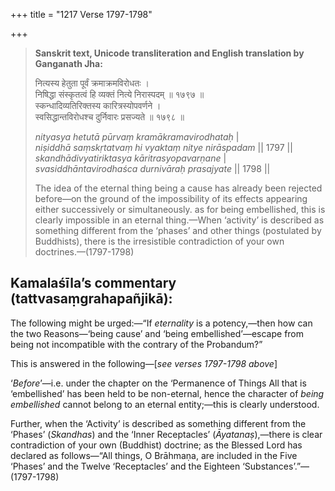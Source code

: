 +++
title = "1217 Verse 1797-1798"

+++
> **Sanskrit text, Unicode transliteration and English translation by Ganganath Jha:** 
>
> नित्यस्य हेतुता पूर्वं क्रमाक्रमविरोधतः ।  
> निषिद्धा संस्कृतत्वं हि व्यक्तं नित्ये निरास्पदम् ॥ १७९७ ॥  
> स्कन्धादिव्यतिरिक्तस्य कारित्रस्योपवर्णने ।  
> स्वसिद्धान्तविरोधश्च दुर्निवारः प्रसज्यते ॥ १७९८ ॥ 
>
> *nityasya hetutā pūrvaṃ kramākramavirodhataḥ* \|  
> *niṣiddhā saṃskṛtatvaṃ hi vyaktaṃ nitye nirāspadam* \|\| 1797 \|\|  
> *skandhādivyatiriktasya kāritrasyopavarṇane* \|  
> *svasiddhāntavirodhaśca durnivāraḥ prasajyate* \|\| 1798 \|\| 
>
> The idea of the eternal thing being a cause has already been rejected before—on the ground of the impossibility of its effects appearing either successively or simultaneously. as for being embellished, this is clearly impossible in an eternal thing.—When ‘activity’ is described as something different from the ‘phases’ and other things (postulated by Buddhists), there is the irresistible contradiction of your own doctrines.—(1797-1798)



## Kamalaśīla’s commentary (tattvasaṃgrahapañjikā):

The following might be urged:—“If *eternality* is a potency,—then how can the two Reasons—‘being cause’ and ‘being embellished’—escape from being not incompatible with the contrary of the Probandum?”

This is answered in the following—[*see verses 1797-1798 above*]

‘*Before*’—i.e. under the chapter on the ‘Permanence of Things All that is ‘embellished’ has been held to be non-eternal, hence the character of *being embellished* cannot belong to an eternal entity;—this is clearly understood.

Further, when the ‘Activity’ is described as something different from the ‘Phases’ (*Skandhas*) and the ‘Inner Receptacles’ (*Āyatanaṣ*),—there is clear contradiction of your own (Buddhist) doctrine; as the Blessed Lord has declared as follows—“All things, O Brāhmaṇa, are included in the Five ‘Phases’ and the Twelve ‘Receptacles’ and the Eighteen ‘Substances’.”—(1797-1798)


